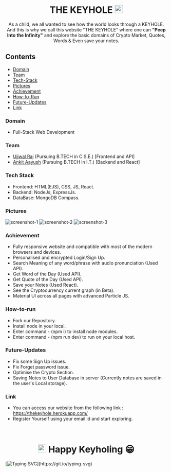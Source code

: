 <h1 align="center">THE KEYHOLE <img src="https://cdn.jsdelivr.net/gh/uzibytes/The-Keyhole@master/public/image/logo_1.1.png" width="25px"></h1>
 <p align="center">As a child, we all wanted to see how the world looks through a KEYHOLE. And this is why we call this website "THE KEYHOLE" where one can <b>"Peep Into the Infinity"</b> and explore the basic domains of Crypto Market, Quotes, Words & Even save your notes.</p>
 
## Contents

- [Domain](#Domain)
- [Team](#Team)
- [Tech-Stack](#Tech-Stack)
- [Pictures](#Pictures)
- [Achievement](#Achievement)
- [How-to-Run](#How-to-run)
- [Future-Updates](#Future-Updates)
- [Link](#Link)


### Domain

- Full-Stack Web Development

### Team

- <a href="https://github.com/uzibytes">Ujjwal Raj</a> (Pursuing B.TECH in C.S.E.) [Frontend and API]
- <a href="https://github.com/Ankitaayush">Ankit Aayush</a> (Pursuing B.TECH in I.T.) [Backend and React]

### Tech Stack

- Frontend: HTML(EJS), CSS, JS, React.
- Backend: NodeJs, ExpressJs.
- DataBase: MongoDB Compass.

### Pictures

![screenshot-1](https://cdn.jsdelivr.net/gh/Ankitaayush/The-Keyhole@master/Screen%20Shots/ss-1.0.png)
![screenshot-2](https://cdn.jsdelivr.net/gh/Ankitaayush/The-Keyhole@master/Screen%20Shots/ss-2.png)
![screenshot-3](https://cdn.jsdelivr.net/gh/Ankitaayush/The-Keyhole@master/Screen%20Shots/SS-1.png)

### Achievement

- Fully responsive website and compatible with most of the modern browsers and devices.
- Personalised and encrypted Login/Sign Up.
- Search Meaning of any word/phrase with audio pronunciation (Used API).
- Get Word of the Day (Used API).
- Get Quote of the Day (Used API).
- Save your Notes (Used React).
- See the Cryptocurrency current graph (in Beta).
- Material UI across all pages with advanced Particle JS.

### How-to-run

- Fork our Repository.
- Install node in your local.
- Enter command - (npm i) to install node modules.
- Enter command - (npm run dev) to run on your local host.

### Future-Updates

- Fix some Sign Up issues.
- Fix Forget password issue.
- Optimise the Crypto Section.
- Saving Notes to User Database in server (Currently notes are saved in the user's Local storage).

### Link

- You can access our website from the following link : https://thekeyhole.herokuapp.com/
- Register Yourself using your email id and start exploring.

<br>
<h1 align="center"><img src="https://cdn.jsdelivr.net/gh/uzibytes/The-Keyhole@master/public/image/logo_1.1.png" width="25px"> Happy Keyholing 😁 </h1>

[![Typing SVG](https://readme-typing-svg.herokuapp.com?font=Oldenburg&color=%23FFFFFF&lines=Peeping+into+the+infinity...)](https://git.io/typing-svg)

